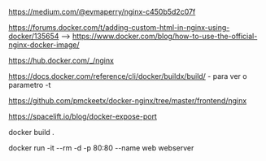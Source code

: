 https://medium.com/@evmaperry/nginx-c450b5d2c07f


https://forums.docker.com/t/adding-custom-html-in-nginx-using-docker/135654 --> https://www.docker.com/blog/how-to-use-the-official-nginx-docker-image/

https://hub.docker.com/_/nginx

https://docs.docker.com/reference/cli/docker/buildx/build/ - para ver o parametro -t

https://github.com/pmckeetx/docker-nginx/tree/master/frontend/nginx

https://spacelift.io/blog/docker-expose-port

docker build .

docker run -it --rm -d -p 80:80 --name web webserver